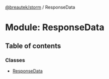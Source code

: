 [@breautek/storm](../README.md) / ResponseData

# Module: ResponseData

## Table of contents

### Classes

- [ResponseData](../classes/ResponseData.ResponseData-1.md)
